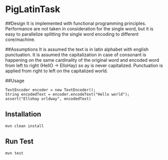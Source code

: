 # PigLatinTask

##Design
It is implemented with functional programming principles. Performance are 
not taken in consideration for the single word, but it is easy to 
parallelize splitting the single word encoding to different core/machine. 

##Assumptions
It is assumed the text is in latin alphabet with english punctuation. 
It is assumed the capitalization in case of consonant is happening on 
the same cardinality of the original word and encoded word from left to
right (HellO -> ElloHay) so ay is never capitalized. 
Punctuation is applied from right to left on the capitalized world.

##Usage
``` 
TextEncoder encoder = new TextEncoder();
String encodedText = encoder.encodeText("Hello world");
assert("Ellohay orldway", encodedText)
```

## Installation
```mvn clean install```

## Run Test
```mvn test```

